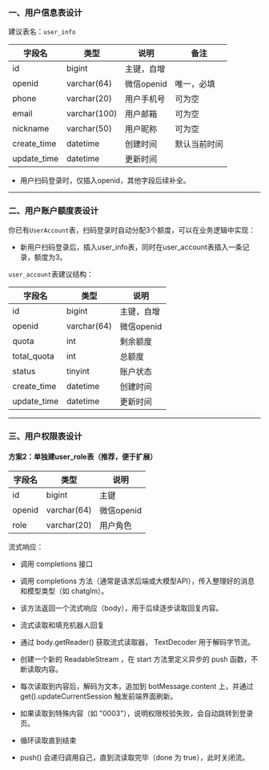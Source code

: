 ### 一、用户信息表设计

建议表名：`user_info`

| 字段名      | 类型         | 说明       | 备注         |
| ----------- | ------------ | ---------- | ------------ |
| id          | bigint       | 主键，自增 |              |
| openid      | varchar(64)  | 微信openid | 唯一，必填   |
| phone       | varchar(20)  | 用户手机号 | 可为空       |
| email       | varchar(100) | 用户邮箱   | 可为空       |
| nickname    | varchar(50)  | 用户昵称   | 可为空       |
| create_time | datetime     | 创建时间   | 默认当前时间 |
| update_time | datetime     | 更新时间   |              |

- 用户扫码登录时，仅插入openid，其他字段后续补全。

---

### 二、用户账户额度表设计

你已有`UserAccount`表，扫码登录时自动分配3个额度，可以在业务逻辑中实现：  
- 新用户扫码登录后，插入user_info表，同时在user_account表插入一条记录，额度为3。

`user_account`表建议结构：

| 字段名      | 类型        | 说明       |
| ----------- | ----------- | ---------- |
| id          | bigint      | 主键，自增 |
| openid      | varchar(64) | 微信openid |
| quota       | int         | 剩余额度   |
| total_quota | int         | 总额度     |
| status      | tinyint     | 账户状态   |
| create_time | datetime    | 创建时间   |
| update_time | datetime    | 更新时间   |

---

### 三、用户权限表设计

#### 方案2：单独建user_role表（推荐，便于扩展）

| 字段名 | 类型        | 说明       |
| ------ | ----------- | ---------- |
| id     | bigint      | 主键       |
| openid | varchar(64) | 微信openid |
| role   | varchar(20) | 用户角色   |











流式响应：

- 调用 completions 接口

- 调用 completions 方法（通常是请求后端或大模型API），传入整理好的消息和模型类型（如 chatglm）。
- 该方法返回一个流式响应（body），用于后续逐步读取回复内容。
- 流式读取和填充机器人回复

- 通过 body.getReader() 获取流式读取器， TextDecoder 用于解码字节流。
- 创建一个新的 ReadableStream ，在 start 方法里定义异步的 push 函数，不断读取内容。
- 每次读取到内容后，解码为文本，追加到 botMessage.content 上，并通过 get().updateCurrentSession 触发前端界面刷新。
- 如果读取到特殊内容（如 "0003"），说明权限校验失败，会自动跳转到登录页。
- 循环读取直到结束

- push() 会递归调用自己，直到流读取完毕（done 为 true），此时关闭流。